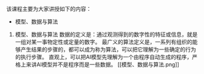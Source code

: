 该课程主要为大家讲授如下的内容：
- 模型、数据与算法


1. 模型、数据与算法
   数据的定义是：通过观测得到的数字性的特征或信息，就是一组对某一事物定性或定量的数字。
   最广义的算法定义是，一系列有组织的能够产生结果的步骤的，都可以成为称为算法，可以把它理解为一些确定的行为的执行步骤。
   直观上，可以把AI模型先理解为一个由程序自动生成的程序，严格上来讲AI模型并不是程序而是一些数据。
   [[模型、数据与算法.png]]